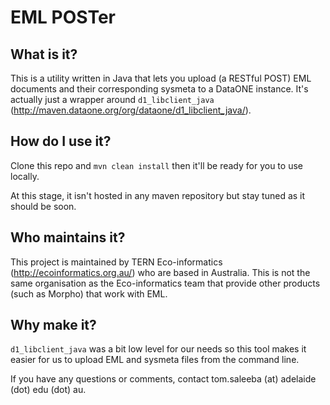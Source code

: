 # EML POSTer
## What is it?
This is a utility written in Java that lets you upload (a RESTful POST) EML documents and their corresponding sysmeta to a DataONE instance. It's actually just a wrapper around `d1_libclient_java` (http://maven.dataone.org/org/dataone/d1_libclient_java/).
## How do I use it?
Clone this repo and `mvn clean install` then it'll be ready for you to use locally.

At this stage, it isn't hosted in any maven repository but stay tuned as it should be soon.
## Who maintains it?
This project is maintained by TERN Eco-informatics (http://ecoinformatics.org.au/) who are based in Australia. This is not the same organisation as the Eco-informatics team that provide other products (such as Morpho) that work with EML. 
## Why make it?
`d1_libclient_java` was a bit low level for our needs so this tool makes it easier for us to upload EML and sysmeta files from the command line.

If you have any questions or comments, contact tom.saleeba (at) adelaide (dot) edu (dot) au.